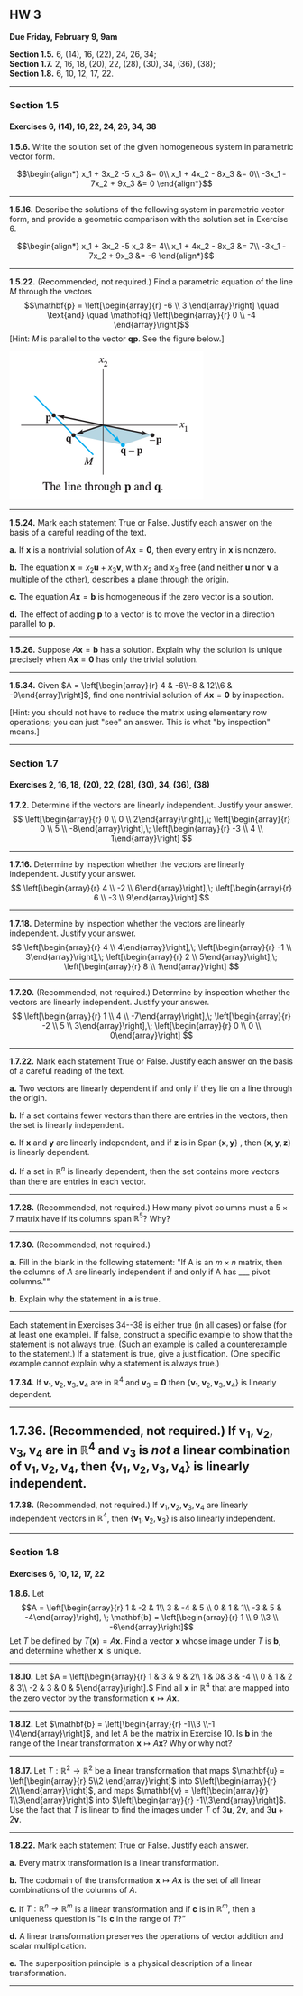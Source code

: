 ## HW 3

**Due Friday, February 9, 9am**

**Section 1.5.** 6, (14), 16, (22), 24, 26, 34;   
**Section 1.7.** 2, 16, 18, (20), 22, (28), (30), 34, (36), (38);   
**Section 1.8.** 6, 10, 12, 17, 22.

------------------------------------------------------------

### Section 1.5
#### Exercises 6, (14), 16, 22, 24, 26, 34, 38


**1.5.6.**
Write the solution set of the given homogeneous system in
parametric vector form.

$$\begin{align*}
x_1 + 3x_2 -5 x_3 &= 0\\
x_1 + 4x_2 - 8x_3 &= 0\\
-3x_1 - 7x_2 + 9x_3 &= 0
\end{align*}$$


----------------------------------------

**1.5.16.**
Describe the solutions of the following
system in parametric vector form, and provide a geometric
comparison with the solution set in Exercise 6.

$$\begin{align*}
x_1 + 3x_2 -5 x_3 &= 4\\
x_1 + 4x_2 - 8x_3 &= 7\\
-3x_1 - 7x_2 + 9x_3 &= -6
\end{align*}$$


------------------------------------------------------------

**1.5.22.** (Recommended, not required.)
Find a parametric equation of the line $M$
through the vectors
$$\mathbf{p} = \left[\begin{array}{r} -6 \\ 3 \end{array}\right]
 \quad \text{and} \quad \mathbf{q}
\left[\begin{array}{r} 0 \\ -4 \end{array}\right]$$
[Hint: $M$ is parallel to the vector $\mathbf{q}\mathbf{p}$. See the
figure below.]

![1-5-22](./images/Prob-1-5-22.png)

---------------------------------------

**1.5.24.** Mark each statement True or False. Justify
each answer on the basis of a careful reading of the text.

**a.** If $\mathbf{x}$ is a nontrivial solution of
  $A \mathbf{x} = \mathbf{0}$, then every entry in
  $\mathbf{x}$ is nonzero.

**b.** The equation $\mathbf{x} = x_2 \mathbf{u} + x_3 \mathbf{v}$,
  with $x_2$ and $x_3$ free (and neither $\mathbf{u}$ nor $\mathbf{v}$ a
  multiple of the other), describes a plane through the origin.

**c.** The equation $A \mathbf{x} =  \mathbf{b}$ is homogeneous if the
  zero vector is a solution.

**d.** The effect of adding $\mathbf{p}$ to a vector is to move the vector
  in a direction parallel to $\mathbf{p}$.

---------------------------------------

**1.5.26.** Suppose $A \mathbf{x}= \mathbf{b}$ has a solution. Explain why the solution is
unique precisely when $A \mathbf{x} =\mathbf{0}$ has only the trivial solution.

------------------------------

 **1.5.34.** Given $A = \left[\begin{array}{r} 4 & -6\\-8 & 12\\6 & -9\end{array}\right]$,
find one nontrivial solution of $A \mathbf{x} = \mathbf{0}$ by inspection.  

[Hint: you should not have to reduce the matrix using elementary row operations;
you can just "see" an answer. This is what "by inspection" means.]

-----------------------------------------------


### Section 1.7
#### Exercises 2, 16, 18, (20), 22, (28), (30), 34, (36), (38)

**1.7.2.** Determine if the vectors are linearly independent.
Justify your answer.
$$
\left[\begin{array}{r} 0 \\ 0 \\ 2\end{array}\right],\;
\left[\begin{array}{r} 0 \\ 5 \\ -8\end{array}\right],\;
\left[\begin{array}{r} -3 \\ 4 \\ 1\end{array}\right]
$$

-----------------------

**1.7.16.**  Determine by inspection whether the vectors
are linearly independent. Justify your answer.
$$
\left[\begin{array}{r} 4 \\ -2 \\ 6\end{array}\right],\;
\left[\begin{array}{r} 6 \\ -3 \\ 9\end{array}\right]
$$




-----------------------

**1.7.18.**  Determine by inspection whether the vectors
are linearly independent. Justify your answer.
$$
\left[\begin{array}{r} 4 \\ 4\end{array}\right],\;
\left[\begin{array}{r} -1 \\ 3\end{array}\right],\;
\left[\begin{array}{r} 2 \\ 5\end{array}\right],\;
\left[\begin{array}{r} 8 \\ 1\end{array}\right]
$$

-----------------------

**1.7.20.** (Recommended, not required.)
Determine by inspection whether the vectors are linearly independent.
Justify your answer.
$$
\left[\begin{array}{r} 1 \\ 4 \\ -7\end{array}\right],\;
\left[\begin{array}{r} -2 \\ 5 \\ 3\end{array}\right],\;
\left[\begin{array}{r} 0 \\ 0 \\ 0\end{array}\right]
$$

-----------------------

**1.7.22.** Mark each statement True or False. Justify
each answer on the basis of a careful reading of the text.

**a.** Two vectors are linearly dependent if and only if they lie
on a line through the origin.

**b.** If a set contains fewer vectors than there are entries in the
vectors, then the set is linearly independent.

**c.** If $\mathbf{x}$ and $\mathbf{y}$ are linearly independent, and if $\mathbf{z}$ is in
$\operatorname{Span} \{ \mathbf{x}, \mathbf{y}\}$ , then $\{\mathbf{x}, \mathbf{y}, \mathbf{z}\}$
is linearly dependent.

**d.** If a set in $\mathbb{R}^n$ is linearly dependent, then the set contains
more vectors than there are entries in each vector.

-----------------------

**1.7.28.** (Recommended, not required.)
How many pivot columns must a $5\times 7$ matrix have if its
columns span $\mathbb{R}^5$? Why?

-----------------------

**1.7.30.** (Recommended, not required.)

**a.** Fill in the blank in the following statement: "If A is an
$m \times n$ matrix, then the columns of $A$ are linearly
independent if and only if A has ___ pivot columns.""

**b.** Explain why the statement in **a** is true.

-------------------------------------------------


Each statement in Exercises 34--38 is either true (in all cases)
or false (for at least one example). If false, construct a specific
example to show that the statement is not always true. (Such an
example is called a counterexample to the statement.) If a statement
is true, give a justification. (One specific example cannot explain
why a statement is always true.)

**1.7.34.** If $\mathbf{v}_1, \mathbf{v}_2, \mathbf{v}_3, \mathbf{v}_4$ are in $\mathbb{R}^4$ and
$\mathbf{v}_3 = \mathbf{0}$ then
$\{\mathbf{v}_1, \mathbf{v}_2, \mathbf{v}_3, \mathbf{v}_4\}$
is linearly dependent.

-----------------------

**1.7.36.** (Recommended, not required.)
If $\mathbf{v}_1, \mathbf{v}_2, \mathbf{v}_3, \mathbf{v}_4$ are in $\mathbb{R}^4$ and
$\mathbf{v}_3$ is *not* a linear combination of
$\mathbf{v}_1, \mathbf{v}_2, \mathbf{v}_4$, then
$\{\mathbf{v}_1, \mathbf{v}_2, \mathbf{v}_3, \mathbf{v}_4\}$
is linearly independent.
-----------------------

**1.7.38.** (Recommended, not required.)
If $\mathbf{v}_1, \mathbf{v}_2, \mathbf{v}_3, \mathbf{v}_4$ are linearly independent
vectors in $\mathbb{R}^4$, then $\{\mathbf{v}_1, \mathbf{v}_2, \mathbf{v}_3\}$
is also linearly independent.

------------------------------------------------------------

### Section 1.8
#### Exercises 6, 10, 12, 17, 22

**1.8.6.**
Let
$$A = \left[\begin{array}{r} 1 & -2 & 1\\ 3 & -4 & 5 \\ 0 & 1 & 1\\ -3 & 5 & -4\end{array}\right], \; \mathbf{b} =
\left[\begin{array}{r} 1 \\ 9 \\3 \\ -6\end{array}\right]$$
Let $T$ be defined by $T(\mathbf{x}) = A \mathbf{x}$.
Find a vector $\mathbf{x}$
whose image under $T$ is $\mathbf{b}$, and determine whether $\mathbf{x}$ is unique.

-----------------------

**1.8.10.**
Let $A = \left[\begin{array}{r} 1 & 3 & 9 & 2\\ 1 & 0& 3 & -4 \\
0 & 1 & 2 & 3\\ -2 & 3 & 0 & 5\end{array}\right].$
Find all $\mathbf{x}$ in $\mathbb{R}^4$ that are mapped into the
zero vector by the transformation $\mathbf{x} \mapsto A \mathbf{x}$.


-----------------------

**1.8.12.**
Let
$\mathbf{b} = \left[\begin{array}{r} -1\\3 \\-1 \\4\end{array}\right]$,
and let $A$ be the matrix in Exercise 10. Is $\mathbf{b}$
in the range of the linear transformation $\mathbf{x} \mapsto A \mathbf{x}$?
Why or why not?

-----------------------

**1.8.17.**
Let $T : \mathbb{R}^2 \to \mathbb{R}^2$
be a linear transformation that maps
$\mathbf{u} = \left[\begin{array}{r} 5\\2 \end{array}\right]$
into
$\left[\begin{array}{r} 2\\1\end{array}\right]$,
and maps
$\mathbf{v} = \left[\begin{array}{r} 1\\3\end{array}\right]$
into
$\left[\begin{array}{r} -1\\3\end{array}\right]$.
 Use the fact that $T$ is linear to find the images under $T$ of
 $3 \mathbf{u}$, $2 \mathbf{v}$, and $3 \mathbf{u} + 2 \mathbf{v}$.

-----------------------

**1.8.22.** Mark each statement True or False. Justify
each answer.

**a.** Every matrix transformation is a linear transformation.

**b.** The codomain of the transformation $\mathbf{x} \mapsto A \mathbf{x}$
is the set of all linear combinations of the columns of $A$.

**c.** If
$T : \mathbb{R}^n \to \mathbb{R}^m$
is a linear transformation and if $\mathbf{c}$ is
in $\mathbb{R}^m$, then a uniqueness question is
"Is $\mathbf{c}$ in the range of $T$?”

**d.** A linear transformation preserves the operations of vector
addition and scalar multiplication.

**e.** The superposition principle is a physical description of a
linear transformation.

-----------------------
